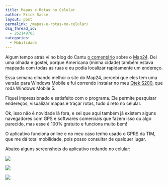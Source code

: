 ```yaml
---
title: Mapas e Rotas no Celular
author: Erick Sasse
layout: post
permalink: /mapas-e-rotas-no-celular/
dsq_thread_id:
  - 262149785
categories:
  - Mobilidade
---
```

Algum tempo atrás vi no blog do Cantu [o comentário][1] sobre o [Map24][2]. Dei uma olhada e gostei, porque Americana (minha cidade) também estava mapeada com todas as ruas e eu podia localizar rapidamente um endereço.

Essa semana olhando melhor o site do Map24, percebi que eles tem uma versão para Windows Mobile e fui correndo instalar no meu [Qtek S200][3], que roda Windows Mobile 5.

Fiquei impressionado e satisfeito com o programa. Ele permite pesquisar endereços, visualizar mapas e traçar rotas, tudo direto no celular.

Ok, isso não é novidade lá fora, e sei que aqui também já existem alguns navegadores com GPS e softwares comerciais que fazem isso ou algo parecido, mas esse é 100% gratuito e funciona muito bem!

O aplicativo funciona online e no meu caso tenho usado o GPRS da TIM, que me dá total mobilidade, pois posso consultar de qualquer lugar.

Abaixo alguns screenshots do aplicativo rodando no celular:

![][4]

![][5]

![][6]

 [1]: http://blog.firebase.com.br/?p=87
 [2]: http://www.map24.com
 [3]: http://www.ericksasse.com.br/qtek-s200/
 [4]: http://farm1.static.flickr.com/125/376094292_5d33930964_o.jpg
 [5]: http://farm1.static.flickr.com/183/376094294_1cae26bd69_o.jpg
 [6]: http://farm1.static.flickr.com/78/376094296_28507ba8a8_o.jpg